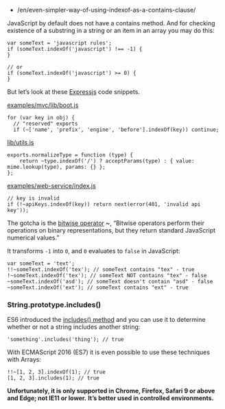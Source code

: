 -   /en/even-simpler-way-of-using-indexof-as-a-contains-clause/

JavaScript by default does not have a contains method. And for checking existence of a substring in a string or an item in an array you may do this:

    var someText = 'javascript rules';
    if (someText.indexOf('javascript') !== -1) {
    }

    // or
    if (someText.indexOf('javascript') >= 0) {
    }

But let’s look at these [Expressjs](https://github.com/strongloop/express) code snippets.

[examples/mvc/lib/boot.js](https://github.com/strongloop/express/blob/2f8ac6726fa20ab5b4a05c112c886752868ac8ce/examples/mvc/lib/boot.js#L26)

    for (var key in obj) {
      // "reserved" exports
      if (~['name', 'prefix', 'engine', 'before'].indexOf(key)) continue;

[lib/utils.js](https://github.com/strongloop/express/blob/2f8ac6726fa20ab5b4a05c112c886752868ac8ce/lib/utils.js#L93)

    exports.normalizeType = function (type) {
        return ~type.indexOf('/') ? acceptParams(type) : { value: mime.lookup(type), params: {} };
    };

[examples/web-service/index.js](https://github.com/strongloop/express/blob/2f8ac6726fa20ab5b4a05c112c886752868ac8ce/examples/web-service/index.js#L35)

    // key is invalid
    if (!~apiKeys.indexOf(key)) return next(error(401, 'invalid api key'));

The gotcha is the [bitwise operator](https://developer.mozilla.org/en-US/docs/Web/JavaScript/Reference/Operators/Bitwise_Operators) **~**, “Bitwise operators perform their operations on binary representations, but they return standard JavaScript numerical values.”

It transforms `-1` into `0`, and `0` evaluates to `false` in JavaScript:

    var someText = 'text';
    !!~someText.indexOf('tex'); // someText contains "tex" - true
    !~someText.indexOf('tex'); // someText NOT contains "tex" - false
    ~someText.indexOf('asd'); // someText doesn't contain "asd" - false
    ~someText.indexOf('ext'); // someText contains "ext" - true

### String.prototype.includes()

ES6 introduced the [includes() method](https://developer.mozilla.org/en-US/docs/Web/JavaScript/Reference/Global_Objects/String/includes) and you can use it to determine whether or not a string includes another string:

    'something'.includes('thing'); // true

With ECMAScript 2016 (ES7) it is even possible to use these techniques with Arrays:

    !!~[1, 2, 3].indexOf(1); // true
    [1, 2, 3].includes(1); // true

**Unfortunately, it is only supported in Chrome, Firefox, Safari 9 or above and Edge; not IE11 or lower.** **It’s better used in controlled environments.**
